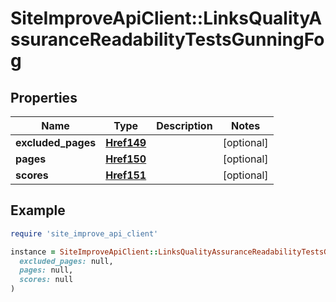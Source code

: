 # SiteImproveApiClient::LinksQualityAssuranceReadabilityTestsGunningFog

## Properties

| Name | Type | Description | Notes |
| ---- | ---- | ----------- | ----- |
| **excluded_pages** | [**Href149**](Href149.md) |  | [optional] |
| **pages** | [**Href150**](Href150.md) |  | [optional] |
| **scores** | [**Href151**](Href151.md) |  | [optional] |

## Example

```ruby
require 'site_improve_api_client'

instance = SiteImproveApiClient::LinksQualityAssuranceReadabilityTestsGunningFog.new(
  excluded_pages: null,
  pages: null,
  scores: null
)
```

